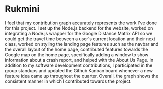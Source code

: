 # Rukmini
I feel that my contribution graph accurately represents the work I've done for this project. I set up the Node.js backend for the website, worked on integrating a Node.js wrapper for the Google Distance Matrix API so we could get the travel time between a user's current location and their next class, worked on styling the landing page features such as the navbar and the overall layout of the home page, contributed features towards the Google map on the home page, specifically adding a window to show information about a crash report, and helped with the About Us Page. In addition to my software development contributions, I participated in the group standups and updated the Github Kanban board whenever a new feature idea came up throughout the quarter. Overall, the graph shows the consistent manner in which I contributed towards the project. 
